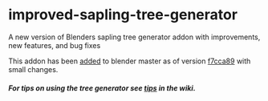 # improved-sapling-tree-generator
A new version of Blenders sapling tree generator addon with improvements, new features, and bug fixes

This addon has been [added](https://developer.blender.org/rBAc3a6d9132a44afd254fa120157c66e72b751e6f1) to blender master as of version [f7cca89](https://github.com/abpy/improved-sapling-tree-generator/commit/720f312cb083c7a1b866f006b38fcf67521a6f39) with small changes.

##### For tips on using the tree generator see [tips](https://github.com/abpy/improved-sapling-tree-generator/wiki/Tips) in the wiki.
